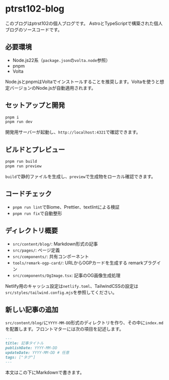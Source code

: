 # ptrst102-blog

このブログはptrst102の個人ブログです。
AstroとTypeScriptで構築された個人ブログのソースコードです。

## 必要環境

- Node.js22系（`package.json`の`volta.node`参照）
- pnpm
- Volta

Node.jsとpnpmはVoltaでインストールすることを推奨します。Voltaを使うと想定バージョンのNode.jsが自動適用されます。

## セットアップと開発

```bash
pnpm i
pnpm run dev
```

開発用サーバーが起動し、`http://localhost:4321`で確認できます。

## ビルドとプレビュー

```bash
pnpm run build
pnpm run preview
```

`build`で静的ファイルを生成し、`preview`で生成物をローカル確認できます。

## コードチェック

- `pnpm run lint`でBiome、Prettier、textlintによる検証
- `pnpm run fix`で自動整形

## ディレクトリ概要

- `src/content/blog/`: Markdown形式の記事
- `src/pages/`: ページ定義
- `src/components/`: 共有コンポーネント
- `tools/remark-ogp-card/`: URLからOGPカードを生成する remarkプラグイン
- `src/components/OgImage.tsx`: 記事のOG画像生成処理

Netlify用のキャッシュ設定は`netlify.toml`、TailwindCSSの設定は
`src/styles/tailwind.config.mjs`を参照してください。

## 新しい記事の追加

`src/content/blog/`に`YYYY-MM-DD`形式のディレクトリを作り、その中に`index.md`を配置します。フロントマターには次の項目を記述します。

```md
---
title: 記事タイトル
publishDate: YYYY-MM-DD
updateDate: YYYY-MM-DD # 任意
tags: ["タグ"]
---
```

本文はこの下にMarkdownで書きます。

